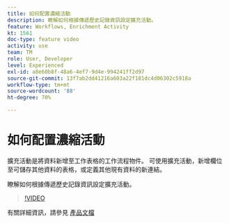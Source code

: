 ```yaml
---
title: 如何配置濃縮活動
description: 瞭解如何根據傳遞歷史記錄資訊設定擴充活動。
feature: Workflows, Enrichment Activity
kt: 1561
doc-type: feature video
activity: use
team: TM
role: User, Developer
level: Experienced
exl-id: a8e60b8f-48a6-4ef7-9d4e-994241ff2d97
source-git-commit: 13f7ab2dd41216a603a22f181dc4d06302c5918a
workflow-type: tm+mt
source-wordcount: '88'
ht-degree: 70%

---
```


# 如何配置濃縮活動

擴充活動是將資料新增至工作表格的工作流程物件。 可使用擴充活動，新增欄位至可儲存其他資料的表格，或定義其他現有資料的新連結。

瞭解如何根據傳遞歷史記錄資訊設定擴充活動。

>[!VIDEO](https://video.tv.adobe.com/v/25193?quality=12&learn=on)

有關詳細資訊，請參見 [產品文檔](https://experienceleague.adobe.com/docs/campaign-classic/using/automating-with-workflows/targeting-activities/enrichment.html)
